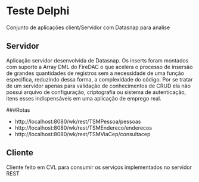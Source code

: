 # Teste Delphi

Conjunto de aplicações client/Servidor com Datasnap para analise

## Servidor

Aplicação servidor desenvolvida de Datasnap. Os inserts foram montados com 
suporte a Array DML do FireDAC o que acelera o processo de insersão de grandes 
quantidades de registros sem a necessidade de uma função especifica, reduzindo 
dessa forma, a complexidade do código. Por se tratar de um servidor apenas para
validação de conhecimentos de CRUD ela não possui arquivo de configuração, 
criptografia ou sistema de autenticação, itens esses indispensáveis em uma 
aplicação de emprego real.

###Rotas

  - http://localhost:8080/wk/rest/TSMPessoa/pessoas
  - http://localhost:8080/wk/rest/TSMEndereco/enderecos
  - http://localhost:8080/wk/rest/TSMViaCep/consultacep

## Cliente

Cliente feito em CVL para consumir os serviços implementados no servidor REST